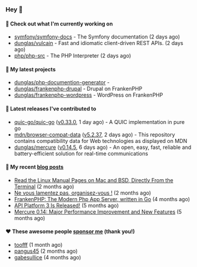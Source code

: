 ### Hey 👋

#### 👷 Check out what I'm currently working on

- [symfony/symfony-docs](https://github.com/symfony/symfony-docs) - The Symfony documentation (2 days ago)
- [dunglas/vulcain](https://github.com/dunglas/vulcain) - Fast and idiomatic client-driven REST APIs. (2 days ago)
- [php/php-src](https://github.com/php/php-src) - The PHP Interpreter (2 days ago)

#### 🌱 My latest projects

- [dunglas/php-documention-generator](https://github.com/dunglas/php-documention-generator) - 
- [dunglas/frankenphp-drupal](https://github.com/dunglas/frankenphp-drupal) - Drupal on FrankenPHP
- [dunglas/frankenphp-wordpress](https://github.com/dunglas/frankenphp-wordpress) - WordPress on FrankenPHP

#### 🔭 Latest releases I've contributed to

- [quic-go/quic-go](https://github.com/quic-go/quic-go) ([v0.33.0](https://github.com/quic-go/quic-go/releases/tag/v0.33.0), 1 day ago) - A QUIC implementation in pure go
- [mdn/browser-compat-data](https://github.com/mdn/browser-compat-data) ([v5.2.37](https://github.com/mdn/browser-compat-data/releases/tag/v5.2.37), 2 days ago) - This repository contains compatibility data for Web technologies as displayed on MDN
- [dunglas/mercure](https://github.com/dunglas/mercure) ([v0.14.5](https://github.com/dunglas/mercure/releases/tag/v0.14.5), 6 days ago) - An open, easy, fast, reliable and battery-efficient solution for real-time communications

#### 📜 My recent [blog posts](https://dunglas.fr)

- [Read the Linux Manual Pages on Mac and BSD, Directly From the Terminal](https://dunglas.dev/2022/12/read-the-linux-manual-pages-on-mac-and-bsd-directly-from-the-terminal/) (2 months ago)
- [Ne vous lamentez pas, organisez-vous !](https://dunglas.dev/2022/12/ne-vous-lamentez-pas-organisez-vous/) (2 months ago)
- [FrankenPHP: The Modern Php App Server, written in Go](https://dunglas.dev/2022/10/frankenphp-the-modern-php-app-server-written-in-go/) (4 months ago)
- [API Platform 3 Is Released!](https://dunglas.dev/2022/09/api-platform-3-is-released/) (5 months ago)
- [Mercure 0.14: Major Performance Improvement and New Features](https://dunglas.dev/2022/09/mercure-0-14/) (5 months ago)

#### ❤️ These awesome people [sponsor me](https://github.com/sponsors/dunglas) (thank you!)

- [toofff](https://github.com/toofff) (1 month ago)
- [pangus45](https://github.com/pangus45) (2 months ago)
- [gabesullice](https://github.com/gabesullice) (4 months ago)
